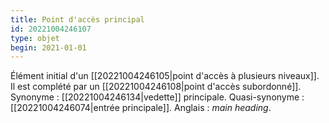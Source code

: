 ```yaml
---
title: Point d'accès principal
id: 20221004246107
type: objet
begin: 2021-01-01
---
```


Élément initial d'un [[20221004246105|point d'accès à plusieurs niveaux]]. Il est complété par un [[20221004246108|point d'accès subordonné]]. Synonyme : [[20221004246134|vedette]] principale. Quasi-synonyme : [[20221004246074|entrée principale]]. Anglais : *main heading*.